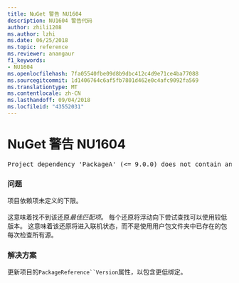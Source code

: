 ```yaml
---
title: NuGet 警告 NU1604
description: NU1604 警告代码
author: zhili1208
ms.author: lzhi
ms.date: 06/25/2018
ms.topic: reference
ms.reviewer: anangaur
f1_keywords:
- NU1604
ms.openlocfilehash: 7fa05540fbe09d8b9dbc412c4d9e71ce4ba77088
ms.sourcegitcommit: 1d1406764c6af5fb7801d462e0c4afc9092fa569
ms.translationtype: MT
ms.contentlocale: zh-CN
ms.lasthandoff: 09/04/2018
ms.locfileid: "43552031"
---
```

# <a name="nuget-warning-nu1604"></a>NuGet 警告 NU1604

<pre>Project dependency 'PackageA' (&lt;= 9.0.0) does not contain an inclusive lower bound. Include a lower bound in the dependency version to ensure consistent restore results.</pre>

### <a name="issue"></a>问题
项目依赖项未定义的下限。<br/><br/>这意味着找不到该还原*最佳匹配项*。 每个还原将浮动向下尝试查找可以使用较低版本。 这意味着该还原将进入联机状态，而不是使用用户包文件夹中已存在的包每次检查所有源。

### <a name="solution"></a>解决方案
更新项目的`PackageReference``Version`属性，以包含更低绑定。
